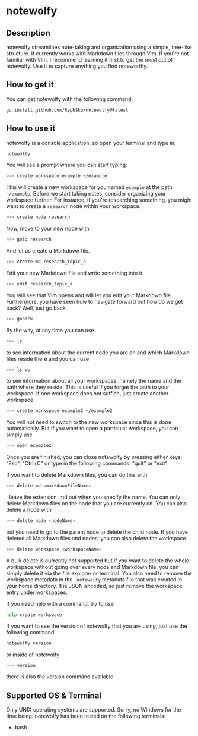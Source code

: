 # notewolfy
## Description
notewolfy streamlines note-taking and organization using a simple, tree-like structure. It currently works with Markdown files through Vim. If you're not familiar with Vim, I recommend learning it first to get the most out of notewolfy. Use it to capture anything you find noteworthy.

## How to get it
You can get notewolfy with the following command:
```bash
go install github.com/RaphSku/notewolfy@latest
```

## How to use it
notewolfy is a console application, so open your terminal and type in:
```bash
notewolfy
```
You will see a prompt where you can start typing:
```bash
>>> create workspace example ~/example
```
This will create a new workspace for you named `example` at the path `~/example`. Before we start taking notes, consider organizing your workspace further. For instance, if you're researching something, you might want to create a `research` node within your workspace.
```bash
>>> create node research
```
Now, move to your new node with
```bash
>>> goto research
```
And let us create a Markdown file.
```bash
>>> create md research_topic_a
```
Edit your new Markdown file and write something into it.
```bash
>>> edit research_topic_a
```
You will see that Vim opens and will let you edit your Markdown file. Furthermore, you have seen how to navigate forward but how do we get back? Well, just go back.
```bash
>>> goback
```
By the way, at any time you can use
```bash
>>> ls
```
to see information about the current node you are on and which Markdown files reside there and you can use
```bash
>>> ls ws
```
to see information about all your workspaces, namely the name and the path where they reside. This is useful if you forget the path to your workspace.
If one workspace does not suffice, just create another workspace
```bash
>>> create workspace example2 ~/example2
```
You will not need to switch to the new workspace since this is done automatically. But if you want to open a particular workspace, you can simply use
```bash
>>> open example2
```
Once you are finished, you can close notewolfy by pressing either keys: "Esc", "Ctrl+C" or type in the following commands: "quit" or "exit".

If you want to delete Markdown files, you can do this with
```bash
>>> delete md <markdownFileName>
```
, leave the extension .md out when you specify the name. You can only delete Markdown files on the node that you are currently on. You can also delete a node with
```bash
>>> delete node <nodeName>
```
but you need to go to the parent node to delete the child node. If you have deleted all Markdown files and nodes, you can also delete the workspace.
```bash
>>> delete workspace <workspaceName>
```
A bulk delete is currently not supported but if you want to delete the whole workspace without going over every node and Markdown file, you can simply delete it via the file explorer or terminal. You also need to remove the workspace metadata in the `.notewolfy` metadata file that was created in your home directory. It is JSON encoded, so just remove the workspace entry under workspaces.

If you need help with a command, try to use
```bash
help create workspace
```

If you want to see the version of notewolfy that you are using, just use the following command
```bash
notewolfy version
```
or inside of notewolfy
```bash
>>> version
```
there is also the version command available.

## Supported OS & Terminal
Only UNIX operating systems are supported. Sorry, no Windows for the time being.
notewolfy has been tested on the following terminals:
- bash
